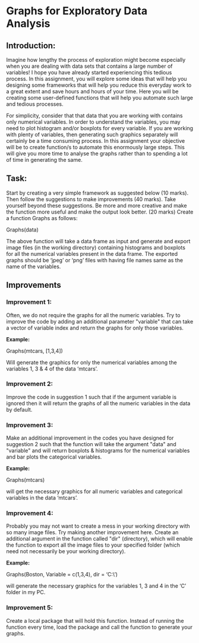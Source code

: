 # Graphs for Exploratory Data Analysis

## Introduction:

Imagine how lengthy the process of exploration might become especially when you are dealing with data sets that contains a large number of variables! I hope you have already started experiencing this tedious process. In this assignment, you will explore some ideas that will help you designing some frameworks that will help you reduce this everyday work to a great extent and save hours and hours of your time. Here you will be creating some user-defined functions that will help you automate such large and tedious processes.

For simplicity, consider that that data that you are working with contains only numerical variables. In order to understand the variables, you may need to plot histogram and/or boxplots for every variable. If you are working with plenty of variables, then generating such graphics separately will certainly be a time consuming process. In this assignment your objective will be to create function/s to automate this enormously large steps. This will give you more time to analyse the graphs rather than to spending a lot of time in generating the same. 

## Task:
Start by creating a very simple framework as suggested below (10 marks).  Then follow the suggestions to make improvements (40 marks). Take yourself beyond these suggestions. Be more and more creative and make the function more useful and make the output look better. (20 marks)
Create a function Graphs as follows:


Graphs(data)


The above function will take a data frame as input and generate and export image files (in the working directory) containing histograms and boxplots for all the numerical variables present in the data frame. The exported graphs should be ‘jpeg’ or ‘png’ files with having file names same as the name of the variables. 


## Improvements

### Improvement 1:
Often, we do not require the graphs for all the numeric variables. Try to improve the code by adding an additional parameter "variable" that can take a vector of variable index and return the graphs for only those variables.

**Example:** 

Graphs(mtcars, [1,3,4])

Will generate the graphics for only the numerical variables among the variables 1, 3 & 4 of the data ‘mtcars’.

### Improvement 2:

Improve the code in suggestion 1 such that if the argument variable is ignored then it will return the graphs of all the numeric variables in the data by default.


### Improvement 3:

Make an additional improvement in the codes you have designed for suggestion 2 such that the function will take the argument "data" and "variable" and will return boxplots & histograms for the numerical variables and bar plots the categorical variables.

**Example:**

Graphs(mtcars)

will get the necessary graphics for all numeric variables and categorical variables in the data ‘mtcars’.


### Improvement 4:

Probably you may not want to create a mess in your working directory with so many image files. Try making another improvement here. Create an additional argument in the function called "dir" (directory), which will enable the function to export all the image files to your specified folder (which need not necessarily be your working directory).

**Example:**

Graphs(Boston, Variable = c(1,3,4), dir = ‘C:\’)

will generate the necessary graphics for the variables 1, 3 and 4 in the ‘C’ folder in my PC.


### Improvement 5:

Create a local package that will hold this function. Instead of running the function every time, load the package and call the function to generate your graphs.

